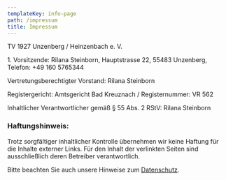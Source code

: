 ```yaml
---
templateKey: info-page
path: /impressum
title: Impressum
---
```

TV 1927 Unzenberg / Heinzenbach e. V.

&#8291;1. Vorsitzende: Rilana Steinborn, Hauptstrasse 22, 55483 Unzenberg, 
Telefon: +49 160 5765344

Vertretungsberechtigter Vorstand: Rilana Steinborn

Registergericht: Amtsgericht Bad Kreuznach / Registernummer: VR 562

Inhaltlicher Verantwortlicher gemäß § 55 Abs. 2 RStV: Rilana Steinborn

### Haftungshinweis:

Trotz sorgfältiger inhaltlicher Kontrolle übernehmen wir keine Haftung für die Inhalte externer Links. Für den Inhalt der verlinkten Seiten sind ausschließlich deren Betreiber verantwortlich.

Bitte beachten Sie auch unsere Hinweise zum [Datenschutz](/datenschutz).